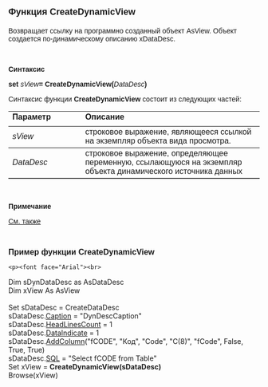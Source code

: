 ﻿<html>
<head>
<title>CreateDynamicView</title>
    <style type="text/css">
        .style1
        {
            font-weight: normal;
        }
        .style2
        {
            height: 30px;
        }
    </style>
</head>

<body>

<h1><font size="4" face="Arial">Функция CreateDynamicView</font></h1>

<p><font face="Arial">Возвращает ссылку на программно созданный объект AsView. 
    Объект создается по-динамическому описанию xDataDesc.</font></p>

<p>&nbsp;</p>

<p class="label"><font face="Arial"><b>Синтаксис</b></font></p>

<p><font face="Arial"><strong>set</strong> <em>sView</em><strong>= <font face="Arial">
    CreateDynamicView(<span class="style1"><em>DataDesc</em></span>)</font></strong></font></p>

<p><font face="Arial">Синтаксис функции <strong>CreateDynamicView</strong></b>
состоит из следующих частей:</font></p>

<table border="1" cellPadding="5" cols="2" frame="below" rules="rows">
<TBODY>
  <tr vAlign="top">
    <td class="style2" width="29%"><font face="Arial"><b>Параметр</b></font></td>
    <td class="style2" width="71%"><font face="Arial"><strong>Описание</strong></font></td>
  </tr>
    <tr>
    <td width="29%"><font face="Arial"><em>sView</em></font></td>
    <td width="71%"><font face="Arial">строковое выражение, являющееся ссылкой на 
        экземпляр объекта вида просмотра.</font></td>
    </tr>
    <tr>
    <td width="29%" class="style1"><font face="Arial"><em>DataDesc</em></font></td>
    <td width="71%" class="style1"><font face="Arial">строковое выражение, определяющее переменную, 
        ссылающуюся на экземпляр объекта динамического источника данных</font></td>
    </tr>
</table>

<p>&nbsp;</p>

<p class="label"><font face="Arial"><b>Примечание</b></font></p>

<p class="label"><a href="../../constructors.html"><font face="Arial">
См. также</font></a></p>

<p class="label">&nbsp;</p>

<p><strong><font face="Arial" size="3">Пример функции <font face="Arial">CreateDynamicView</b>
</font> </font></strong></p>

    <p><font face="Arial"><br>
Dim sDynDataDesc as AsDataDesc<br>
Dim xView As AsView<br />
        <br>
Set sDataDesc = CreateDataDesc<br>
sDataDesc.<a href="../AsDataDesc/Caption_DDesc.html">Caption</a> = &quot;DynDescCaption&quot;<br>
sDataDesc.<a href="../AsDataDesc/HeadLinesCount_DDesc.html">HeadLinesCount</a> = 1<br>
sDataDesc.<a href="../AsDataDesc/DataIndicate_DDesc.html">DataIndicate</a> = 1<br>
sDataDesc.<a href="../AsDataDesc/AddColumn_DDesc.html">AddColumn</a>(&quot;fCODE&quot;, &quot;Код&quot;, &quot;Code&quot;, &quot;C(8)&quot;, &quot;fCode&quot;, False, True, True)<br>
sDataDesc.<a href="../AsDataDesc/SQL_DDesc.html">SQL</a> = &quot;Select fCODE from Table&quot;<br>
Set xView  = <strong>CreateDynamicView(sDataDesc)</strong><br>
Browse(xView)<br>
</font></p>
</body>
</html>
